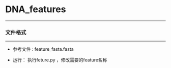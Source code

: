 # DNA_features  
***********************
### 文件格式
*******************
* 参考文件 : feature_fasta.fasta  

* 运行： 执行feture.py ，修改需要的feature名称
